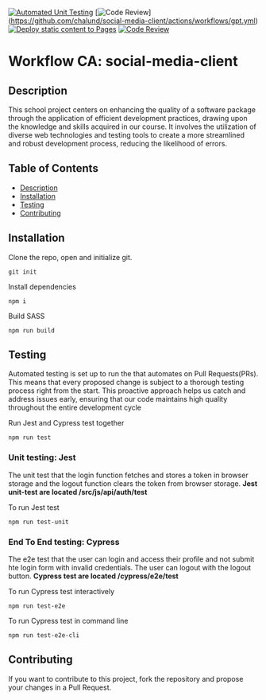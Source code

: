 [![Automated Unit Testing](https://github.com/chalund/social-media-client/actions/workflows/unit-test.yml/badge.svg)](https://github.com/chalund/social-media-client/actions/workflows/unit-test.yml) [![Code Review](https://github.com/chalund/social-media-client/actions/workflows/gpt.yml/badge.svg)] (https://github.com/chalund/social-media-client/actions/workflows/gpt.yml) [![Deploy static content to Pages](https://github.com/chalund/social-media-client/actions/workflows/pages.yml/badge.svg)](https://github.com/chalund/social-media-client/actions/workflows/pages.yml) [![Code Review](https://github.com/chalund/social-media-client/actions/workflows/gpt.yml/badge.svg)](https://github.com/chalund/social-media-client/actions/workflows/gpt.yml)

# Workflow CA: social-media-client
## Description
This school project centers on enhancing the quality of a software package through the application of efficient development practices, drawing upon the knowledge and skills acquired in our course. It involves the utilization of diverse web technologies and testing tools to create a more streamlined and robust development process, reducing the likelihood of errors.


## Table of Contents
* [Description](#description)
* [Installation](#installation)
* [Testing](#testing)
* [Contributing](#contributing)

## Installation
Clone the repo, open and initialize git.
```
git init
```

Install dependencies
```
npm i
```

Build SASS
```
npm run build
```


## Testing
Automated testing is set up to run the that automates on Pull Requests(PRs). This means that every proposed change is subject to a thorough testing process right from the start. This proactive approach helps us catch and address issues early, ensuring that our code maintains high quality throughout the entire development cycle

Run Jest and Cypress test together
```
npm run test
```

### Unit testing: Jest
The unit test that the login function fetches and stores a token in browser storage and the logout function clears the token from browser storage.
**Jest unit-test are located /src/js/api/auth/test**

To run Jest test
```
npm run test-unit
```

### End To End testing: Cypress
The e2e test that the user can login and access their profile and not submit hte login form with invalid credentials. The user can logout with the logout button.
**Cypress test are located /cypress/e2e/test**

To run Cypress test interactively
```
npm run test-e2e
```

To run Cypress test in command line
```
npm run test-e2e-cli
```

## Contributing
If you want to contribute to this project, fork the repository and propose your changes in a Pull Request.


